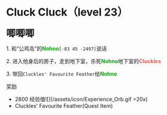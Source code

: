 # Cluck Cluck（level 23）
<span style="font-size: 25px;">**唧唧唧**</span>

<span class="stage-index">1.</span> 和“公鸡岛”的<font color=00AA00>**Nohno**</font>`[-83 45 -2497]`说话

<span class="stage-index">2.</span> 进入他身后的房子，走到地下室，杀死<font color=00AA00>**Nohno**</font>地下室的<font color=FF5555>**Cluckles**</font>

<span class="stage-index">3.</span> 带回`Cluckles' Favourite Feather`给<font color=00AA00>**Nohno**</font>

奖励

+ 2800 经验值![](/assets/icon/Experience_Orb.gif =20x) 
+ Cluckles' Favourite Feather(Quest Item)